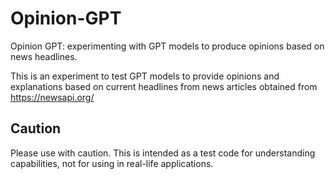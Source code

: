 # Opinion-GPT
Opinion GPT: experimenting with GPT models to produce opinions based on news headlines.

This is an experiment to test GPT models to provide opinions and explanations based on current headlines from news articles obtained from https://newsapi.org/ 

## Caution
Please use with caution. This is intended as a test code for understanding capabilities, not for using in real-life applications. 

